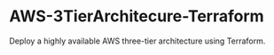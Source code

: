 # AWS-3TierArchitecure-Terraform
Deploy a highly available AWS three-tier architecture using Terraform.
